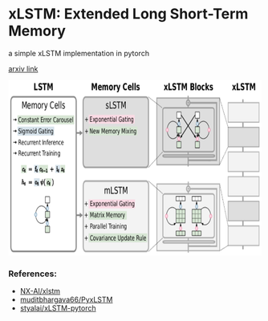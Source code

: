 # xLSTM: Extended Long Short-Term Memory

a simple xLSTM implementation in pytorch

[arxiv link](https://arxiv.org/abs/2405.04517)

<div align="center">
    <img src="./assets/xlstm.png" width=750 height=350>
</div>

### References:
- [NX-AI/xlstm](https://github.com/NX-AI/xlstm/tree/main)
- [muditbhargava66/PyxLSTM](https://github.com/muditbhargava66/PyxLSTM/tree/main)
- [styalai/xLSTM-pytorch](https://github.com/styalai/xLSTM-pytorch)
